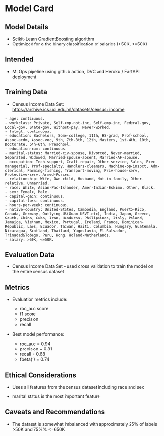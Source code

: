 # Model Card


## Model Details
- Scikit-Learn GradientBoosting algorithm
- Optimized for a the binary classification of salaries (>50K, <=50K)

## Intended
- MLOps pipeline using github action, DVC and Heroku / FastAPI deployment
## Training Data
- Census Income Data Set: https://archive.ics.uci.edu/ml/datasets/census+income
```
- age: continuous.
- workclass: Private, Self-emp-not-inc, Self-emp-inc, Federal-gov, Local-gov, State-gov, Without-pay, Never-worked.
- fnlwgt: continuous.
- education: Bachelors, Some-college, 11th, HS-grad, Prof-school, Assoc-acdm, Assoc-voc, 9th, 7th-8th, 12th, Masters, 1st-4th, 10th, Doctorate, 5th-6th, Preschool.
- education-num: continuous.
- marital-status: Married-civ-spouse, Divorced, Never-married, Separated, Widowed, Married-spouse-absent, Married-AF-spouse.
- occupation: Tech-support, Craft-repair, Other-service, Sales, Exec-managerial, Prof-specialty, Handlers-cleaners, Machine-op-inspct, Adm-clerical, Farming-fishing, Transport-moving, Priv-house-serv, Protective-serv, Armed-Forces.
- relationship: Wife, Own-child, Husband, Not-in-family, Other-relative, Unmarried.
- race: White, Asian-Pac-Islander, Amer-Indian-Eskimo, Other, Black.
- sex: Female, Male.
- capital-gain: continuous.
- capital-loss: continuous.
- hours-per-week: continuous.
- native-country: United-States, Cambodia, England, Puerto-Rico, Canada, Germany, Outlying-US(Guam-USVI-etc), India, Japan, Greece, South, China, Cuba, Iran, Honduras, Philippines, Italy, Poland, Jamaica, Vietnam, Mexico, Portugal, Ireland, France, Dominican-Republic, Laos, Ecuador, Taiwan, Haiti, Columbia, Hungary, Guatemala, Nicaragua, Scotland, Thailand, Yugoslavia, El-Salvador, Trinadad&Tobago, Peru, Hong, Holand-Netherlands.
- salary: >50K, <=50K.
```
## Evaluation Data
- Census Income Data Set - used cross validation to train the model on the entire census dataset
## Metrics
- Evaluation metrics include:
    - roc_auc score
    - f1 score
    - precision
    - recall

- Best model performance:
    - roc_auc = 0.94
    - precision = 0.81
    - recall = 0.68
    - fbeta(1) = 0.74

## Ethical Considerations
- Uses all features from the census dataset including race and sex

- marital status is the most important feature
## Caveats and Recommendations
- The dataset is somewhat imbalanced with approximately 25% of labels >50K and 75%% <=650K